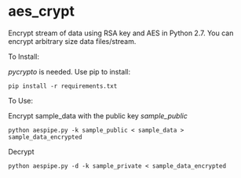 # aes_crypt
Encrypt stream of data using RSA key and AES in Python 2.7. You can encrypt arbitrary size data files/stream.

To Install:

_pycrypto_ is needed. Use pip to install:
```
pip install -r requirements.txt
```

To Use:

Encrypt sample_data with the public key _sample_public_
```
python aespipe.py -k sample_public < sample_data > sample_data_encrypted
```

Decrypt
```
python aespipe.py -d -k sample_private < sample_data_encrypted
```

